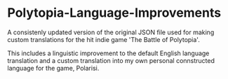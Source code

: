 # Polytopia-Language-Improvements
A consistenly updated version of the original JSON file used for making custom translations for the hit indie game 'The Battle of Polytopia'.

This includes a linguistic improvement to the default English language translation and a custom translation into my own personal connstructed language for the game, Polarisi.
